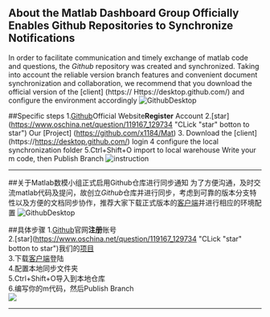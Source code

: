 ## About the Matlab Dashboard Group Officially Enables Github Repositories to Synchronize Notifications
In order to facilitate communication and timely exchange of matlab code and questions, the *Github* repository was created and synchronized. Taking into account the reliable version branch features and convenient document synchronization and collaboration, we recommend that you download the official version of the [client] (https:// Https://desktop.github.com/) and configure the environment accordingly
![GithubDesktop](https://i.loli.net/2018/05/15/5afaf355d0877.png)

##Specific steps
1.[Github](https://github.com/)Official Website**Register** Account
2.[star](https://www.oschina.net/question/119167_129734 "CLick "star" botton to star") Our [Project] (https://github.com/x1184/Mat)
3. Download the [client] (https://https://desktop.github.com/) login
4 configure the local synchronization folder
5.Ctrl+Shift+O import to local warehouse
Write your m code, then Publish Branch
![instruction](https://i.imgur.com/OvvtCcz.png)

---
##关于Matlab数模小组正式启用Github仓库进行同步通知
为了方便沟通，及时交流matlab代码及提问，故创立*Github*仓库并进行同步，考虑到可靠的版本分支特性以及方便的文档同步协作，推荐大家下载正式版本的[客户端](https://https://desktop.github.com/)并进行相应的环境配置
![GithubDesktop](https://i.loli.net/2018/05/15/5afaf355d0877.png)

##具体步骤
1.[Github](https://github.com/)官网**注册**账号   
2.[star](https://www.oschina.net/question/119167_129734 "CLick "star" botton to star")我们的[项目](https://github.com/x1184/Mat)  
3.下载[客户端](https://https://desktop.github.com/)登陆  
4.配置本地同步文件夹  
5.Ctrl+Shift+O导入到本地仓库  
6.编写你的m代码，然后Publish Branch  
![](https://i.imgur.com/c0X2wRQ.png)

---
